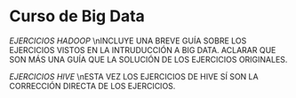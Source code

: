 # Curso de Big Data
*EJERCICIOS HADOOP*
\nINCLUYE UNA BREVE GUÍA SOBRE LOS EJERCICIOS VISTOS EN LA INTRUDUCCIÓN A BIG DATA.
ACLARAR QUE SON MÁS UNA GUÍA QUE LA SOLUCIÓN DE LOS EJERCICIOS ORIGINALES.

*EJERCICIOS HIVE*
\nESTA VEZ LOS EJERCICIOS DE HIVE SÍ SON LA CORRECCIÓN DIRECTA DE LOS EJERCICIOS.

